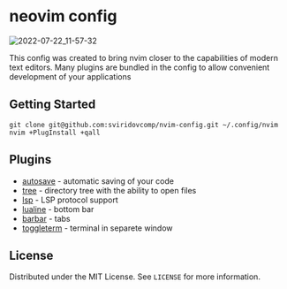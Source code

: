 # neovim config

![2022-07-22_11-57-32](https://user-images.githubusercontent.com/50530767/180403788-22dd0552-a7d5-4179-a150-3f92f04256cd.png)

This config was created to bring nvim closer to the capabilities of modern text editors. Many plugins are bundled in the config to allow convenient development of your applications

## Getting Started

```shell
git clone git@github.com:sviridovcomp/nvim-config.git ~/.config/nvim
nvim +PlugInstall +qall
```

## Plugins

- [autosave](https://github.com/Pocco81/AutoSave.nvim) - automatic saving of your code
- [tree](https://github.com/kyazdani42/nvim-tree.lua) - directory tree with the ability to open files
- [lsp](https://github.com/neovim/nvim-lspconfig) - LSP protocol support
- [lualine](https://github.com/nvim-lualine/lualine.nvim) - bottom bar
- [barbar](https://github.com/romgrk/barbar.nvim.git) - tabs
- [toggleterm](https://github.com/akinsho/toggleterm.nvim) - terminal in separete window

## License

Distributed under the MIT License. See `LICENSE` for more information.


